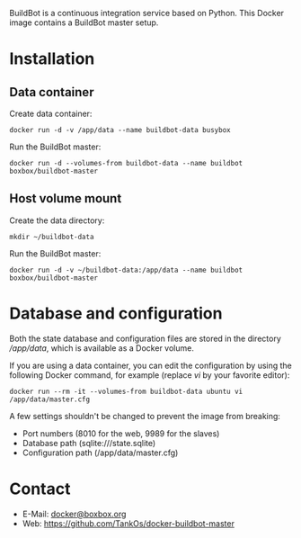BuildBot is a continuous integration service based on Python. This Docker image
contains a BuildBot master setup.

# Installation

## Data container

Create data container:

```docker run -d -v /app/data --name buildbot-data busybox```

Run the BuildBot master:

```docker run -d --volumes-from buildbot-data --name buildbot boxbox/buildbot-master```

## Host volume mount

Create the data directory:

```mkdir ~/buildbot-data```

Run the BuildBot master:

```docker run -d -v ~/buildbot-data:/app/data --name buildbot boxbox/buildbot-master```

# Database and configuration

Both the state database and configuration files are stored in the directory
*/app/data*, which is available as a Docker volume.

If you are using a data container, you can edit the configuration by using the following Docker command, for example (replace *vi* by your favorite editor):

```docker run --rm -it --volumes-from buildbot-data ubuntu vi /app/data/master.cfg```

A few settings shouldn't be changed to prevent the image from breaking:

  * Port numbers (8010 for the web, 9989 for the slaves)
  * Database path (sqlite:///state.sqlite)
  * Configuration path (/app/data/master.cfg)

# Contact

  * E-Mail: docker@boxbox.org
  * Web: https://github.com/TankOs/docker-buildbot-master
